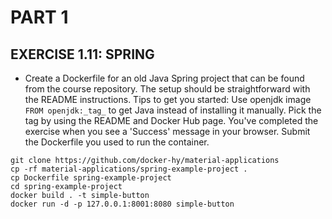 # PART 1
## EXERCISE 1.11: SPRING
- Create a Dockerfile for an old Java Spring project that can be found from the course repository. The setup should be straightforward with the README instructions. Tips to get you started:
Use openjdk image `FROM openjdk:_tag_` to get Java instead of installing it manually. Pick the tag by using the README and Docker Hub page.
You've completed the exercise when you see a 'Success' message in your browser. Submit the Dockerfile you used to run the container.

```console
git clone https://github.com/docker-hy/material-applications
cp -rf material-applications/spring-example-project .
cp Dockerfile spring-example-project
cd spring-example-project
docker build . -t simple-button
docker run -d -p 127.0.0.1:8001:8080 simple-button
```